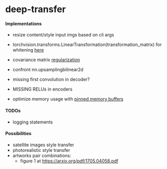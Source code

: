 # deep-transfer


#### Implementations
* resize content/style input imgs based on cli args

* torchvision.transforms.LinearTransformation(transformation_matrix) for whitening [here](torchvision.transforms.LinearTransformation(transformation_matrix))
* covariance matrix [regularization](https://github.com/sunshineatnoon/PytorchWCT/issues/7)
* confront nn.upsamplingbilinear2d

* missing first convolution in decoder?
* MISSING RELUs in encoders

* optimize memory usage with [pinned memory buffers](https://pytorch.org/docs/stable/notes/cuda.html#use-pinned-memory-buffers)

#### TODOs
* logging statements

#### Possibilities
* satellite images style transfer
* photorealistic style transfer
* artworks pair combinations:
    * figure 1 at https://arxiv.org/pdf/1705.04058.pdf
